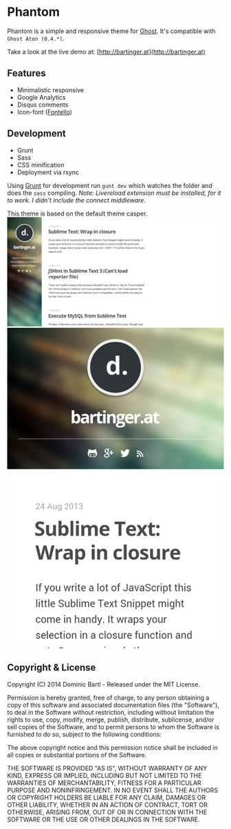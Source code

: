 # Phantom

Phantom is a simple and responsive theme for [Ghost](http://github.com/tryghost/ghost/). It's compatible with ```Ghost Aton (0.4.*)```.

Take a look at the live demo at: [http://bartinger.at](http://bartinger.at)

## Features
- Minimalistic responsive
- Google Analytics
- Disqus comments
- Icon-font ([Fontello](/assets/fonts/config.json))

## Development
- Grunt
- Sass
- CSS minification
- Deployment via rsync

Using [Grunt](http://gruntjs.com) for development run ```gunt dev``` which watches the folder and does the ```sass``` compiling. *Note: Livereload extension must be installed, for it to work. I didn't include the connect middleware*. 

This theme is based on the default theme casper.
![Desktop](screen_desktop.png "Desktop screenshot")
![Mobile](screen_mobile.png "Mobile screenshot")


## Copyright & License

Copyright (C) 2014 Dominic Bartl - Released under the MIT License.

Permission is hereby granted, free of charge, to any person obtaining a copy of this software and associated documentation files (the "Software"), to deal in the Software without restriction, including without limitation the rights to use, copy, modify, merge, publish, distribute, sublicense, and/or sell copies of the Software, and to permit persons to whom the Software is furnished to do so, subject to the following conditions:

The above copyright notice and this permission notice shall be included in all copies or substantial portions of the Software.

THE SOFTWARE IS PROVIDED "AS IS", WITHOUT WARRANTY OF ANY KIND, EXPRESS OR IMPLIED, INCLUDING BUT NOT LIMITED TO THE WARRANTIES OF MERCHANTABILITY, FITNESS FOR A PARTICULAR PURPOSE AND
NONINFRINGEMENT. IN NO EVENT SHALL THE AUTHORS OR COPYRIGHT HOLDERS BE LIABLE FOR ANY CLAIM, DAMAGES OR OTHER LIABILITY, WHETHER IN AN ACTION OF CONTRACT, TORT OR OTHERWISE, ARISING FROM, OUT OF OR IN CONNECTION WITH THE SOFTWARE OR THE USE OR OTHER DEALINGS IN THE SOFTWARE.
